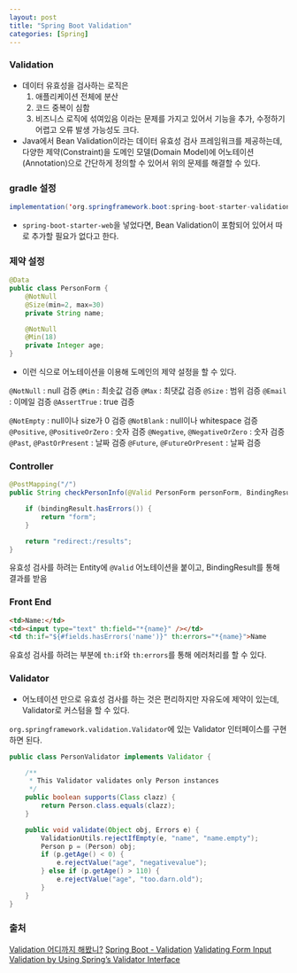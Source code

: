 ```yaml
---
layout: post
title: "Spring Boot Validation"
categories: [Spring]
---
```


### Validation
- 데이터 유효성을 검사하는 로직은
    1. 애플리케이션 전체에 분산
    2. 코드 중복이 심함
    3. 비즈니스 로직에 섞여있음
이라는 문제를 가지고 있어서 기능을 추가, 수정하기 어렵고 오류 발생 가능성도 크다.
- Java에서 Bean Validation이라는 데이터 유효성 검사 프레임워크를 제공하는데, 다양한 제약(Constraint)을 도메인 모델(Domain Model)에 어노테이션(Annotation)으로 간단하게 정의할 수 있어서 위의 문제를 해결할 수 있다.

### gradle 설정
```java
implementation('org.springframework.boot:spring-boot-starter-validation')
```	
- `spring-boot-starter-web`을 넣었다면, Bean Validation이 포함되어 있어서 따로 추가할 필요가 없다고 한다.

### 제약 설정
``` java
@Data
public class PersonForm {
    @NotNull
	@Size(min=2, max=30)
	private String name;

	@NotNull
	@Min(18)
	private Integer age;
}
```
- 이런 식으로 어노테이션을 이용해 도메인의 제약 설정을 할 수 있다.

`@NotNull` : null 검증
`@Min` : 최솟값 검증
`@Max` : 최댓값 검증
`@Size` : 범위 검증
`@Email` : 이메일 검증
`@AssertTrue` : true 검증

`@NotEmpty` : null이나 size가 0 검증
`@NotBlank` : null이나 whitespace 검증
`@Positive`, `@PositiveOrZero` : 숫자 검증
`@Negative`, `@NegativeOrZero` : 숫자 검증
`@Past`, `@PastOrPresent` : 날짜 검증
`@Future`, `@FutureOrPresent` : 날짜 검증

### Controller
```java
@PostMapping("/")
public String checkPersonInfo(@Valid PersonForm personForm, BindingResult bindingResult) {

    if (bindingResult.hasErrors()) {
        return "form";
    }

    return "redirect:/results";
}
```
유효성 검사를 하려는 Entity에 `@Valid` 어노테이션을 붙이고, BindingResult를 통해 결과를 받음

### Front End
```html
<td>Name:</td>
<td><input type="text" th:field="*{name}" /></td>
<td th:if="${#fields.hasErrors('name')}" th:errors="*{name}">Name
```
유효성 검사를 하려는 부분에 `th:if`와 `th:errors`를 통해 에러처리를 할 수 있다.

### Validator
- 어노테이션 만으로 유효성 검사를 하는 것은 편리하지만 자유도에 제약이 있는데, Validator로 커스텀을 할 수 있다.

`org.springframework.validation.Validator`에 있는 Validator 인터페이스를 구현하면 된다.

```java
public class PersonValidator implements Validator {

    /**
     * This Validator validates only Person instances
     */
    public boolean supports(Class clazz) {
        return Person.class.equals(clazz);
    }

    public void validate(Object obj, Errors e) {
        ValidationUtils.rejectIfEmpty(e, "name", "name.empty");
        Person p = (Person) obj;
        if (p.getAge() < 0) {
            e.rejectValue("age", "negativevalue");
        } else if (p.getAge() > 110) {
            e.rejectValue("age", "too.darn.old");
        }
    }
}
```

### 출처
[Validation 어디까지 해봤니?](https://meetup.toast.com/posts/223)
[Spring Boot - Validation](https://heowc.dev/2018/01/14/spring-boot-hibernate-validation/)
[Validating Form Input](https://spring.io/guides/gs/validating-form-input/)
[Validation by Using Spring’s Validator Interface](https://docs.spring.io/spring-framework/docs/current/reference/html/core.html#validation)